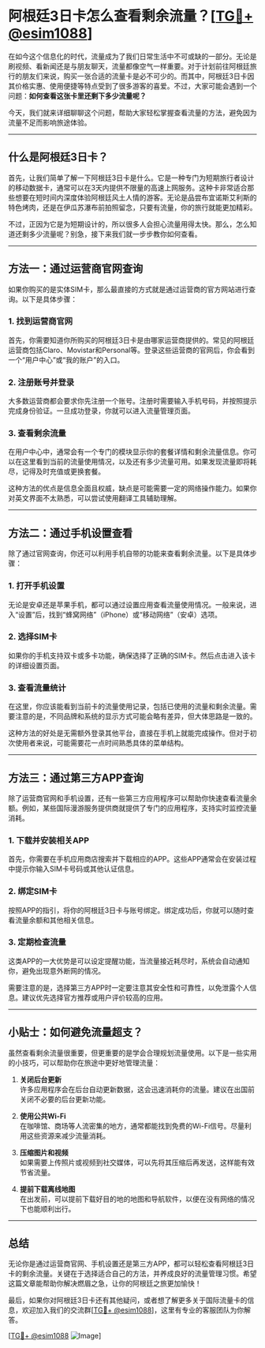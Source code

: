 # 阿根廷3日卡怎么查看剩余流量？[[TG💪+ @esim1088](https://t.me/s/esim1088)]

在如今这个信息化的时代，流量成为了我们日常生活中不可或缺的一部分。无论是刷视频、看新闻还是与朋友聊天，流量都像空气一样重要。对于计划前往阿根廷旅行的朋友们来说，购买一张合适的流量卡是必不可少的。而其中，阿根廷3日卡因其价格实惠、使用便捷等特点受到了很多游客的喜爱。不过，大家可能会遇到一个问题：**如何查看这张卡里还剩下多少流量呢？**

今天，我们就来详细聊聊这个问题，帮助大家轻松掌握查看流量的方法，避免因为流量不足而影响旅途体验。

---

## 什么是阿根廷3日卡？

首先，让我们简单了解一下阿根廷3日卡是什么。它是一种专门为短期旅行者设计的移动数据卡，通常可以在3天内提供不限量的高速上网服务。这种卡非常适合那些想要在短时间内深度体验阿根廷风土人情的游客。无论是品尝布宜诺斯艾利斯的特色烤肉，还是在伊瓜苏瀑布前拍照留念，只要有流量，你的旅行就能更加精彩。

不过，正因为它是为短期设计的，所以很多人会担心流量用得太快。那么，怎么知道还剩多少流量呢？别急，接下来我们就一步步教你如何查看。

---

## 方法一：通过运营商官网查询

如果你购买的是实体SIM卡，那么最直接的方式就是通过运营商的官方网站进行查询。以下是具体步骤：

### 1. **找到运营商官网**
首先，你需要知道你所购买的阿根廷3日卡是由哪家运营商提供的。常见的阿根廷运营商包括Claro、Movistar和Personal等。登录这些运营商的官网后，你会看到一个“用户中心”或“我的账户”的入口。

### 2. **注册账号并登录**
大多数运营商都会要求你先注册一个账号。注册时需要输入手机号码，并按照提示完成身份验证。一旦成功登录，你就可以进入流量管理页面。

### 3. **查看剩余流量**
在用户中心中，通常会有一个专门的模块显示你的套餐详情和剩余流量信息。你可以在这里看到当前的流量使用情况，以及还有多少流量可用。如果发现流量即将耗尽，记得及时充值或更换套餐。

这种方法的优点是信息全面且权威，缺点是可能需要一定的网络操作能力。如果你对英文界面不太熟悉，可以尝试使用翻译工具辅助理解。

---

## 方法二：通过手机设置查看

除了通过官网查询，你还可以利用手机自带的功能来查看剩余流量。以下是具体步骤：

### 1. **打开手机设置**
无论是安卓还是苹果手机，都可以通过设置应用查看流量使用情况。一般来说，进入“设置”后，找到“蜂窝网络”（iPhone）或“移动网络”（安卓）选项。

### 2. **选择SIM卡**
如果你的手机支持双卡或多卡功能，确保选择了正确的SIM卡。然后点击进入该卡的详细设置页面。

### 3. **查看流量统计**
在这里，你应该能看到当前卡的流量使用记录，包括已使用的流量和剩余流量。需要注意的是，不同品牌和系统的显示方式可能会略有差异，但大体思路是一致的。

这种方法的好处是无需额外登录其他平台，直接在手机上就能完成操作。但对于初次使用者来说，可能需要花一点时间熟悉具体的菜单结构。

---

## 方法三：通过第三方APP查询

除了运营商官网和手机设置，还有一些第三方应用程序可以帮助你快速查看流量余额。例如，某些国际漫游服务提供商就提供了专门的应用程序，支持实时监控流量消耗。

### 1. **下载并安装相关APP**
首先，你需要在手机应用商店搜索并下载相应的APP。这些APP通常会在安装过程中提示你输入SIM卡号码或其他认证信息。

### 2. **绑定SIM卡**
按照APP的指引，将你的阿根廷3日卡与账号绑定。绑定成功后，你就可以随时查看流量余额和其他相关信息。

### 3. **定期检查流量**
这类APP的一大优势是可以设定提醒功能，当流量接近耗尽时，系统会自动通知你，避免出现意外断网的情况。

需要注意的是，选择第三方APP时一定要注意其安全性和可靠性，以免泄露个人信息。建议优先选择官方推荐或用户评价较高的应用。

---

## 小贴士：如何避免流量超支？

虽然查看剩余流量很重要，但更重要的是学会合理规划流量使用。以下是一些实用的小技巧，可以帮助你在旅途中更好地管理流量：

1. **关闭后台更新**  
   许多应用程序会在后台自动更新数据，这会迅速消耗你的流量。建议在出国前关闭不必要的后台更新功能。

2. **使用公共Wi-Fi**  
   在咖啡馆、商场等人流密集的地方，通常都能找到免费的Wi-Fi信号。尽量利用这些资源来减少流量消耗。

3. **压缩图片和视频**  
   如果需要上传照片或视频到社交媒体，可以先将其压缩后再发送，这样能有效节省流量。

4. **提前下载离线地图**  
   在出发前，可以提前下载好目的地的地图和导航软件，以便在没有网络的情况下也能顺利出行。

---

## 总结

无论你是通过运营商官网、手机设置还是第三方APP，都可以轻松查看阿根廷3日卡的剩余流量。关键在于选择适合自己的方法，并养成良好的流量管理习惯。希望这篇文章能帮助你解决燃眉之急，让你的阿根廷之旅更加愉快！

最后，如果你对阿根廷3日卡还有其他疑问，或者想了解更多关于国际流量卡的信息，欢迎加入我们的交流群[[TG💪+ @esim1088](https://t.me/s/esim1088)]，这里有专业的客服团队为你解答。

[[TG💪+ @esim1088](https://t.me/s/esim1088) ![Image](https://i.postimg.cc/4NQfJmqS/Snipaste-2025-05-13-00-14-12.png)]